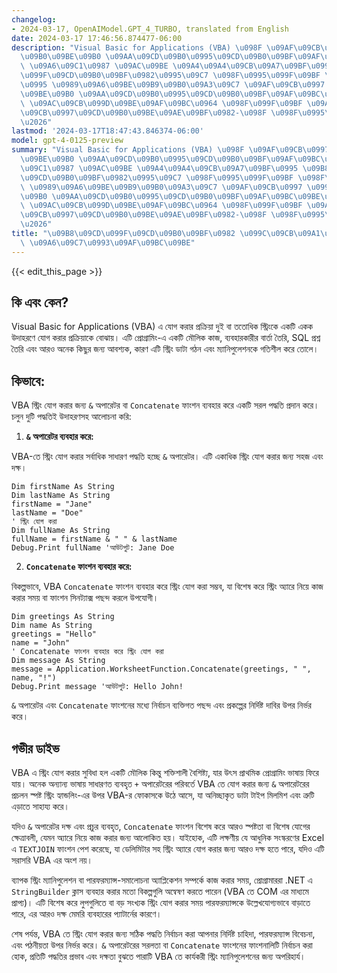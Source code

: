 ```yaml
---
changelog:
- 2024-03-17, OpenAIModel.GPT_4_TURBO, translated from English
date: 2024-03-17 17:46:56.874477-06:00
description: "Visual Basic for Applications (VBA) \u098F \u09AF\u09CB\u0997 \u0995\
  \u09B0\u09BE\u09B0 \u09AA\u09CD\u09B0\u0995\u09CD\u09B0\u09BF\u09AF\u09BC\u09BE\
  \ \u09A6\u09C1\u0987 \u09AC\u09BE \u09A4\u09A4\u09CB\u09A7\u09BF\u0995 \u09B8\u09CD\
  \u099F\u09CD\u09B0\u09BF\u0982\u0995\u09C7 \u098F\u0995\u099F\u09BF \u098F\u0995\
  \u0995 \u0989\u09A6\u09BE\u09B9\u09B0\u09A3\u09C7 \u09AF\u09CB\u0997 \u0995\u09B0\
  \u09BE\u09B0 \u09AA\u09CD\u09B0\u0995\u09CD\u09B0\u09BF\u09AF\u09BC\u09BE\u0995\u09C7\
  \ \u09AC\u09CB\u099D\u09BE\u09AF\u09BC\u0964 \u098F\u099F\u09BF \u09AA\u09CD\u09B0\
  \u09CB\u0997\u09CD\u09B0\u09BE\u09AE\u09BF\u0982-\u098F \u098F\u0995\u099F\u09BF\
  \u2026"
lastmod: '2024-03-17T18:47:43.846374-06:00'
model: gpt-4-0125-preview
summary: "Visual Basic for Applications (VBA) \u098F \u09AF\u09CB\u0997 \u0995\u09B0\
  \u09BE\u09B0 \u09AA\u09CD\u09B0\u0995\u09CD\u09B0\u09BF\u09AF\u09BC\u09BE \u09A6\
  \u09C1\u0987 \u09AC\u09BE \u09A4\u09A4\u09CB\u09A7\u09BF\u0995 \u09B8\u09CD\u099F\
  \u09CD\u09B0\u09BF\u0982\u0995\u09C7 \u098F\u0995\u099F\u09BF \u098F\u0995\u0995\
  \ \u0989\u09A6\u09BE\u09B9\u09B0\u09A3\u09C7 \u09AF\u09CB\u0997 \u0995\u09B0\u09BE\
  \u09B0 \u09AA\u09CD\u09B0\u0995\u09CD\u09B0\u09BF\u09AF\u09BC\u09BE\u0995\u09C7\
  \ \u09AC\u09CB\u099D\u09BE\u09AF\u09BC\u0964 \u098F\u099F\u09BF \u09AA\u09CD\u09B0\
  \u09CB\u0997\u09CD\u09B0\u09BE\u09AE\u09BF\u0982-\u098F \u098F\u0995\u099F\u09BF\
  \u2026"
title: "\u09B8\u09CD\u099F\u09CD\u09B0\u09BF\u0982 \u099C\u09CB\u09A1\u09BC\u09BE\
  \ \u09A6\u09C7\u0993\u09AF\u09BC\u09BE"
---
```


{{< edit_this_page >}}

## কি এবং কেন?

Visual Basic for Applications (VBA) এ যোগ করার প্রক্রিয়া দুই বা ততোধিক স্ট্রিংকে একটি একক উদাহরণে যোগ করার প্রক্রিয়াকে বোঝায়। এটি প্রোগ্রামিং-এ একটি মৌলিক কাজ, ব্যবহারকারীর বার্তা তৈরি, SQL প্রশ্ন তৈরি এবং আরও অনেক কিছুর জন্য আবশ্যক, কারণ এটি স্ট্রিং ডাটা গঠন এবং ম্যানিপুলেশনকে গতিশীল করে তোলে।

## কিভাবে:

VBA স্ট্রিং যোগ করার জন্য `&` অপারেটর বা `Concatenate` ফাংশন ব্যবহার করে একটি সরল পদ্ধতি প্রদান করে। চলুন দুটি পদ্ধতিই উদাহরণসহ আলোচনা করি:

1. **`&` অপারেটর ব্যবহার করে:**

VBA-তে স্ট্রিং যোগ করার সর্বাধিক সাধারণ পদ্ধতি হচ্ছে `&` অপারেটর। এটি একাধিক স্ট্রিং যোগ করার জন্য সহজ এবং দক্ষ।

```vb.net
Dim firstName As String
Dim lastName As String
firstName = "Jane"
lastName = "Doe"
' স্ট্রিং যোগ করা
Dim fullName As String
fullName = firstName & " " & lastName
Debug.Print fullName 'আউটপুট: Jane Doe
```

2. **`Concatenate` ফাংশন ব্যবহার করে:**

বিকল্পভাবে, VBA `Concatenate` ফাংশন ব্যবহার করে স্ট্রিং যোগ করা সম্ভব, যা বিশেষ করে স্ট্রিং অ্যারে নিয়ে কাজ করার সময় বা ফাংশন সিনট্যাক্স পছন্দ করলে উপযোগী।

```vb.net
Dim greetings As String
Dim name As String
greetings = "Hello"
name = "John"
' Concatenate ফাংশন ব্যবহার করে স্ট্রিং যোগ করা
Dim message As String
message = Application.WorksheetFunction.Concatenate(greetings, " ", name, "!")
Debug.Print message 'আউটপুট: Hello John!
```

`&` অপারেটর এবং `Concatenate` ফাংশনের মধ্যে নির্বাচন ব্যক্তিগত পছন্দ এবং প্রকল্পের নির্দিষ্ট দাবির উপর নির্ভর করে।

## গভীর ডাইভ

VBA এ স্ট্রিং যোগ করার সুবিধা হল একটি মৌলিক কিন্তু শক্তিশালী বৈশিষ্ট্য, যার উৎস প্রাথমিক প্রোগ্রামিং ভাষায় ফিরে যায়। অনেক অন্যান্য ভাষায় সাধারণত ব্যবহৃত `+` অপারেটরের পরিবর্তে VBA তে যোগ করার জন্য `&` অপারেটরের প্রচলন স্পষ্ট স্ট্রিং হ্যান্ডলিং-এর উপর VBA-র ফোকাসকে উঠে আসে, যা অনিচ্ছাকৃত ডাটা টাইপ মিলমিশ এবং ত্রুটি এড়াতে সাহায্য করে।

যদিও `&` অপারেটর দক্ষ এবং প্রচুর ব্যবহৃত, `Concatenate` ফাংশন বিশেষ করে আরও স্পষ্টতা বা বিশেষ যোগের ক্ষেত্রাবলী, যেমন অ্যারে নিয়ে কাজ করার জন্য আলোকিত হয়। যাইহোক, এটি লক্ষণীয় যে আধুনিক সংস্করণের Excel এ `TEXTJOIN` ফাংশন পেশ করেছে, যা ডেলিমিটার সহ স্ট্রিং অ্যারে যোগ করার জন্য আরও দক্ষ হতে পারে, যদিও এটি সরাসরি VBA এর অংশ নয়।

ব্যাপক স্ট্রিং ম্যানিপুলেশন বা পারফরম্যান্স-সমালোচনা অ্যাপ্লিকেশন সম্পর্কে কাজ করার সময়, প্রোগ্রামাররা .NET এ `StringBuilder` ক্লাস ব্যবহার করার মতো বিকল্পগুলি অন্বেষণ করতে পারেন (VBA তে COM এর মাধ্যমে প্রাপ্য)। এটি বিশেষ করে লুপগুলিতে বা বড় সংখ্যক স্ট্রিং যোগ করার সময় পারফরম্যান্সকে উল্লেখযোগ্যভাবে বাড়াতে পারে, এর আরও দক্ষ মেমরি ব্যবহারের প্যাটার্নের কারণে।

শেষ পর্যন্ত, VBA তে স্ট্রিং যোগ করার জন্য সঠিক পদ্ধতি নির্বাচন করা আপনার নির্দিষ্ট চাহিদা, পারফরম্যান্স বিবেচনা, এবং পঠনীয়তা উপর নির্ভর করে। `&` অপারেটরের সরলতা বা `Concatenate` ফাংশনের ফাংশনালিটি নির্বাচন করা হোক, প্রতিটি পদ্ধতির প্রভাব এবং দক্ষতা বুঝতে পারাটি VBA তে কার্যকরী স্ট্রিং ম্যানিপুলেশনের জন্য অপরিহার্য।
